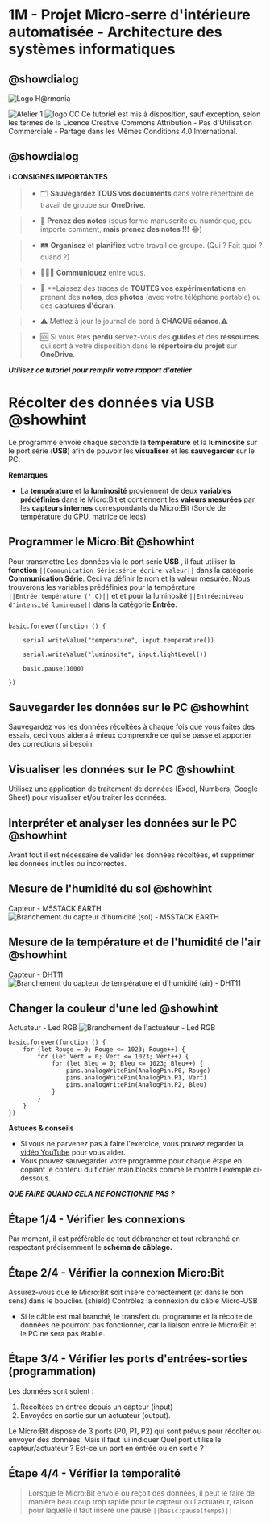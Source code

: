 
# 1M - Projet Micro-serre d'intérieure automatisée - Architecture des systèmes informatiques

## @showdialog

![Logo H@rmonia](https://github.com/ph3n4t3s/1m1-archsys/blob/master/img/Harmonia_v4.jpg?raw=true)

![Atelier 1](https://github.com/ph3n4t3s/1m1-archsys/blob/master/img/Diapositive24.jpeg?raw=true)
![logo CC](https://github.com/ph3n4t3s/1m1-archsys/blob/master/img/cc.png?raw=true)
Ce tutoriel est mis à disposition, sauf exception, selon les termes de la Licence Creative Commons Attribution - Pas d'Utilisation Commerciale - Partage dans les Mêmes Conditions 4.0 International.  

## @showdialog

ℹ️ **CONSIGNES IMPORTANTES**

> - 🗂️ **Sauvegardez TOUS vos documents**  dans votre répertoire de travail de groupe sur **OneDrive**.

> - 📝 **Prenez des notes** (sous forme manuscrite ou numérique, peu importe comment, **mais prenez des notes !!!** 😂)

> - 🛤️ **Organisez** et  **planifiez** votre travail de groupe. (Qui ? Fait quoi ? quand ?)

> - 🧑‍🧑‍🧒 **Communiquez** entre vous.

> - 🧭 **Laissez des traces de **TOUTES vos expérimentations** en prenant des **notes**, des **photos** (avec votre téléphone portable) ou des **captures d'écran**.

> - ⚠️ Mettez à jour le journal de bord à **CHAQUE séance**.⚠️

> - 🆘 Si vous êtes **perdu** servez-vous des **guides** et des **ressources** qui sont à votre disposition dans le **répertoire du projet** sur **OneDrive**.

___Utilisez ce tutoriel pour remplir votre rapport d'atelier___

# Récolter des données via USB @showhint

Le programme envoie chaque seconde la **température** et la **luminosité** sur le port série (**USB**) afin de pouvoir les **visualiser** et les **sauvegarder** sur le PC.

**Remarques**

- La **température** et la **luminosité** proviennent de deux **variables prédéfinies** dans le Micro:Bit et contiennent les **valeurs mesurées** par les **capteurs internes** correspondants du Micro:Bit (Sonde de température du CPU, matrice de leds)

## Programmer le Micro:Bit @showhint

Pour transmettre Les données via le port série **USB** , il faut utiliser la **fonction** ``||Communication Série:série écrire valeur||`` dans la catégorie **Communication Série**. Ceci va définir le nom et la valeur mesurée. Nous trouverons les variables prédéfinies pour la température ``||Entrée:température (° C)||`` et et pour la luminosité ``||Entrée:niveau d'intensité lumineuse||`` dans la catégorie **Entrée**.

```blocks

basic.forever(function () {

    serial.writeValue("temperature", input.temperature())

    serial.writeValue("luminosite", input.lightLevel())

    basic.pause(1000)

})

```

## Sauvegarder les données sur le PC @showhint
Sauvegardez vos les données récoltées à chaque fois que vous faites des essais, ceci vous aidera à mieux comprendre ce qui se passe et apporter des corrections si besoin.

## Visualiser les données sur le PC @showhint
Utilisez une application de traitement de données (Excel, Numbers, Google Sheet) pour visualiser et/ou traiter les données.


## Interpréter et analyser les données sur le PC @showhint
Avant tout il est nécessaire de valider les données récoltées, et supprimer les données inutiles ou incorrectes.


## Mesure de l'humidité du sol @showhint
Capteur - M5STACK EARTH
![Branchement du capteur d'humidité (sol) - M5STACK EARTH](https://github.com/ph3n4t3s/1m1-archsys/blob/master/img/Diapositive29.jpeg?raw=true)

## Mesure de la température et de l'humidité de l'air @showhint
Capteur - DHT11
![Branchement du capteur de température et d'humidité (air) - DHT11](https://github.com/ph3n4t3s/1m1-archsys/blob/master/img/Diapositive30.jpeg?raw=true)

## Changer la couleur d'une led @showhint
Actuateur - Led RGB
![Branchement de l'actuateur - Led RGB](https://github.com/ph3n4t3s/1m1-archsys/blob/master/img/Diapositive31.jpeg?raw=true)

```blocks
basic.forever(function () {
    for (let Rouge = 0; Rouge <= 1023; Rouge++) {
        for (let Vert = 0; Vert <= 1023; Vert++) {
            for (let Bleu = 0; Bleu <= 1023; Bleu++) {
                pins.analogWritePin(AnalogPin.P0, Rouge)
                pins.analogWritePin(AnalogPin.P1, Vert)
                pins.analogWritePin(AnalogPin.P2, Bleu)
            }
        }
    }
})
```

**Astuces & conseils**
- Si vous ne parvenez pas à faire l'exercice, vous pouvez regarder la [vidéo YouTube](https://youtu.be/imzGdgKm4W0?si=EPmg_eWGlHzvkHMw) pour vous aider.
- Vous pouvez sauvegarder votre programme pour chaque étape en copiant le contenu du fichier main.blocks comme le montre l'exemple ci-dessous.




___QUE FAIRE QUAND CELA NE FONCTIONNE PAS ?___

## Étape 1/4 - Vérifier les connexions
Par moment, il est préférable de tout débrancher et tout rebranché en respectant précisemment le **schéma de câblage.**

## Étape 2/4 - Vérifier la connexion Micro:Bit
Assurez-vous que le Micro:Bit soit inséré correctement (et dans le bon sens) dans le bouclier. (shield)
Contrôlez la connexion du câble Micro-USB
- Si le câble est mal branché, le transfert du programme et la récolte de données ne pourront pas fonctionner, car la liaison entre le Micro:Bit et le PC ne sera pas établie.

## Étape 3/4 - Vérifier les ports d'entrées-sorties (programmation)
Les données sont soient :
1. Récoltées en entrée depuis un capteur (input) 
2. Envoyées en sortie sur un actuateur (output).

Le Micro:Bit dispose de 3 ports (P0, P1, P2) qui sont prévus pour récolter ou envoyer des données. Mais il faut lui indiquer 
Quel port utilise le capteur/actuateur ?
Est-ce un port en entrée ou en sortie ?

## Étape 4/4 - Vérifier la temporalité

> Lorsque le Micro:Bit envoie ou reçoit des données, il peut le faire de manière beaucoup trop rapide pour le capteur ou l'actuateur, raison pour laquelle il faut insére une pause ``||basic:pause(temps)||``